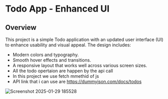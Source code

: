# Todo App - Enhanced UI

## Overview
This project is a simple Todo application with an updated user interface (UI) to enhance usability and visual appeal. The design includes:
- Modern colors and typography.
- Smooth hover effects and transitions.
- A responsive layout that works well across various screen sizes.
- All the todo opertaion are happen by the api call
- In this project we use fetch mmethid of js
- API link that i can use are
  https://dummyjson.com/docs/todos

  
![Screenshot 2025-01-29 185528](https://github.com/user-attachments/assets/7368da7f-5d8a-43c1-a57f-8672a3d7ce60)
